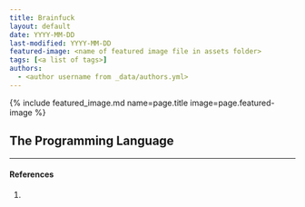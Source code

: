 ```yaml
---
title: Brainfuck
layout: default
date: YYYY-MM-DD
last-modified: YYYY-MM-DD
featured-image: <name of featured image file in assets folder>
tags: [<a list of tags>]
authors:
  - <author username from _data/authors.yml>
---
```


{% include featured_image.md name=page.title image=page.featured-image %}

## The <language> Programming Language

---

#### References

1. <some IEEE reference>

